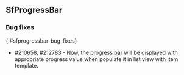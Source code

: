 ## SfProgressBar

### Bug fixes
{:#sfprogressbar-bug-fixes} 

* \#210658, #212783 - Now, the progress bar will be displayed with appropriate progress value when populate it in list view with item template.

